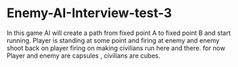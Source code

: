 # Enemy-AI-Interview-test-3
In this game AI will create a path from fixed point A to fixed point B and start running. Player is standing at some point and firing at enemy and enemy shoot back on player firing on making civilians run here and there. for now Player and enemy are capsules , civilians are cubes.
